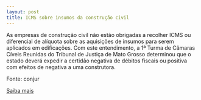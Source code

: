 ```yaml
---
layout: post
title: ICMS sobre insumos da construção civil
---
```

<p>As empresas de construção civil não estão obrigadas a recolher ICMS ou diferencial de alíquota sobre as aquisições de insumos para serem aplicados em edificações. Com este entendimento, a 1ª Turma de Câmaras Cíveis Reunidas do Tribunal de Justiça de Mato Grosso determinou que o estado deverá expedir a certidão negativa de débitos fiscais ou positiva com efeitos de negativa a uma construtora.</p><p>Fonte: conjur</p><p><a href="http://www.conjur.com.br/2009-mai-19/icms-nao-incidir-material-utilizado-construcao-civil" target="_blank">Saiba mais </a></p>
